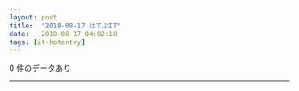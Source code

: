 ```yaml
---
layout: post
title:  "2018-08-17 はてぶIT"
date:   2018-08-17 04:02:18
tags: [it-hotentry]
---
```

0 件のデータあり

<hr>
